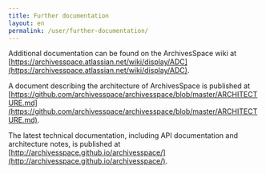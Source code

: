 ```yaml
---
title: Further documentation 
layout: en
permalink: /user/further-documentation/ 
---
```


Additional documentation can be found on the ArchivesSpace
wiki at [https://archivesspace.atlassian.net/wiki/display/ADC](https://archivesspace.atlassian.net/wiki/display/ADC).

A document describing the architecture of ArchivesSpace is published
at [https://github.com/archivesspace/archivesspace/blob/master/ARCHITECTURE.md](https://github.com/archivesspace/archivesspace/blob/master/ARCHITECTURE.md).

The latest technical documentation, including API documentation and
architecture notes, is published at
[http://archivesspace.github.io/archivesspace/](http://archivesspace.github.io/archivesspace/).

